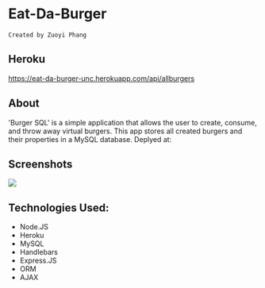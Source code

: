 # Eat-Da-Burger
`Created by Zuoyi Phang`
## Heroku
https://eat-da-burger-unc.herokuapp.com/api/allburgers
## About
'Burger SQL' is a simple application that allows the user to create, consume, and throw away virtual burgers. This app stores all created burgers and their properties in a MySQL database. Deplyed at:

## Screenshots
![](#)

## Technologies Used:
- Node.JS
- Heroku
- MySQL
- Handlebars
- Express.JS
- ORM
- AJAX
